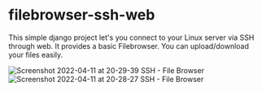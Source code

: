 # filebrowser-ssh-web
This simple django project let's you connect to your Linux server via SSH through web. It provides a basic Filebrowser. You can upload/download your files easily.

![Screenshot 2022-04-11 at 20-29-39 SSH - File Browser](https://user-images.githubusercontent.com/76599854/162808231-0128e41c-2b7a-4664-91ab-48212a87abdc.png)
![Screenshot 2022-04-11 at 20-28-27 SSH - File Browser](https://user-images.githubusercontent.com/76599854/162808235-8badec37-bdf7-42c1-9ebb-c3668e50df1e.png)
